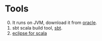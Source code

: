 # Tools
0. It runs on JVM, download it from [oracle](http://www.oracle.com/technetwork/java/javase/downloads/jdk8-downloads-2133151.html).
1. sbt
    scala build tool, [sbt](http://www.scala-sbt.org/index.html).
2. [eclipse for scala](http://scala-ide.org/download/sdk.html)
